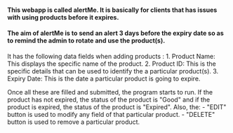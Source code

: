 #### This webapp is called alertMe. It is basically for clients that has issues with using products before it expires. 
#### The aim of alertMe is to send an alert 3 days before the expiry date so as to remind the admin to rotate and use the product(s).
It has the following data fields when adding products : 
	1. Product Name: This displays the specific name of the product.
	2. Product ID: This is the specific details that can be used to identify the a particular product(s).
	3. Expiry Date: This is the date a particular product is going to expire.
	
Once all these are filled and submitted, the program starts to run. If the product has not expired, the status of the product is "Good"  and if the product is expired, the status of the product is "Expired".
Also, the:
	- "EDIT" button is used to modify any field of that particular product.
	- "DELETE" button is used to remove a particular product.

